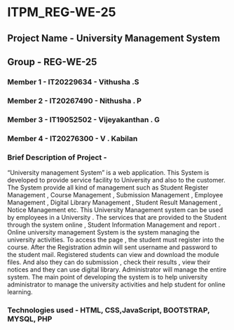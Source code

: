 # ITPM_REG-WE-25
## Project Name - University  Management System

## Group - REG-WE-25

### Member 1 - IT20229634 - Vithusha .S
### Member 2 - IT20267490 -	Nithusha . P
### Member 3 - IT19052502	- Vijeyakanthan . G
### Member 4 - IT20276300 -	V . Kabilan

### Brief Description of Project -

“University management System” is a web application. This System is developed to provide service facility to University and also to the customer. The System provide all kind of management such as Student Register Management , Course Management , Submission Management , Employee Management , Digital Library Management , Student Result Management , Notice Management etc. This University Management system can be used by employees in a University . The services that are provided to the Student through the system online , Student Information Management  and report . Online university management System is the system managing the university activities. To access the page , the student must register into the course. After the Registration admin will sent  username and password  to the student mail. Registered students can view and download the module files. And also they can do submission , check their results , view their notices and they can use digital library. Administrator will manage the entire system. The main point of developing the system is to help university administrator to manage the university activities and help student for online learning.


### Technologies used - HTML, CSS,JavaScript, BOOTSTRAP, MYSQL, PHP
